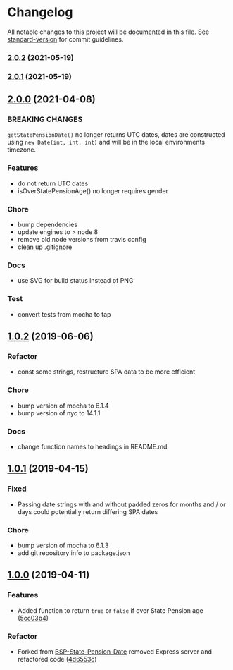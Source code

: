 # Changelog

All notable changes to this project will be documented in this file. See [standard-version](https://github.com/conventional-changelog/standard-version) for commit guidelines.

### [2.0.2](https://github.com/dwp/get-state-pension-date/compare/2.0.1...2.0.2) (2021-05-19)

### [2.0.1](https://github.com/dwp/get-state-pension-date/compare/v2.0.0...v2.0.1) (2021-05-19)

<a name="2.0.0"></a>
## [2.0.0](https://github.com/gunjam/get-state-pension-date/compare/v1.0.2...v2.0.0) (2021-04-08)

### BREAKING CHANGES

`getStatePensionDate()` no longer returns UTC dates, dates are constructed using `new Date(int, int, int)` and will be in the local environments timezone.

### Features

* do not return UTC dates
* isOverStatePensionAge() no longer requires gender

### Chore

* bump dependencies
* update engines to > node 8
* remove old node versions from travis config
* clean up .gitignore

### Docs

* use SVG for build status instead of PNG

### Test

* convert tests from mocha to tap


<a name="1.0.2"></a>
## [1.0.2](https://github.com/gunjam/get-state-pension-date/compare/v1.0.1...v1.0.2) (2019-06-06)

### Refactor

* const some strings, restructure SPA data to be more efficient

### Chore

* bump version of mocha to 6.1.4
* bump version of nyc to 14.1.1

### Docs

* change function names to headings in README.md


<a name="1.0.1"></a>
## [1.0.1](https://github.com/gunjam/get-state-pension-date/compare/v1.0.0...v1.0.1) (2019-04-15)

### Fixed

* Passing date strings with and without padded zeros for months and / or days could potentially return differing SPA dates

### Chore

* bump version of mocha to 6.1.3
* add git repository info to package.json


<a name="1.0.0"></a>
## [1.0.0](https://github.com/gunjam/get-state-pension-date/compare/9a3b94a...v1.0.0) (2019-04-11)

### Features

* Added function to return `true` or `false` if over State Pension age ([5cc03b4](https://github.com/gunjam/get-state-pension-date/commit/5cc03b4))

### Refactor

* Forked from [BSP-State-Pension-Date](https://github.com/dwp/BSP-State-Pension-Date) removed Express server and refactored code ([4d6553c](https://github.com/gunjam/get-state-pension-date/commit/4d6553c))
